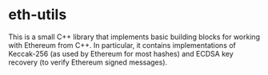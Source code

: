 # eth-utils 

This is a small C++ library that implements basic building blocks for
working with Ethereum from C++.  In particular, it contains implementations
of Keccak-256 (as used by Ethereum for most hashes) and ECDSA key recovery
(to verify Ethereum signed messages).

